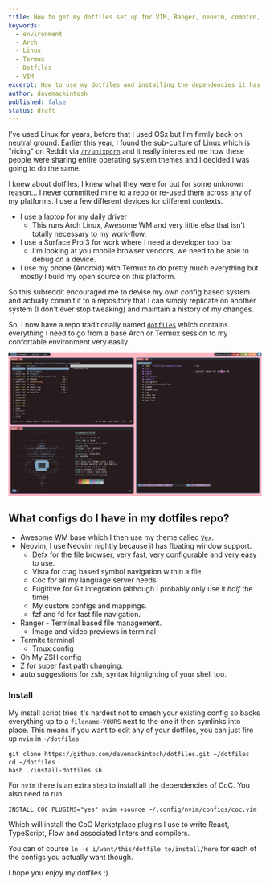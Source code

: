 ```yaml
---
title: How to get my dotfiles set up for VIM, Ranger, neovim, compton, Awesome WM
keywords: 
  - environment
  - Arch
  - Linux
  - Termux
  - Dotfiles
  - VIM
excerpt: How to use my dotfiles and installing the dependencies it has and why they are used.
author: davemackintosh
published: false
status: draft
---
```


I've used Linux for years, before that I used OSx but I'm firmly back on neutral ground. Earlier this year, I found the sub-culture of Linux which is "ricing" on Reddit via [`/r/unixporn`](https://reddit.com/r/unixporn) and it really interested me how these people were sharing entire operating system themes and I decided I was going to do the same.

I knew about dotfiles, I knew what they were for but for some unknown reason... I never committed mine to a repo or re-used them across any of my platforms. I use a few different devices for different contexts. 

* I use a laptop for my daily driver
  * This runs Arch Linux, Awesome WM and very little else that isn't totally necessary to my work-flow.
* I use a Surface Pro 3 for work where I need a developer tool bar 
  * I'm looking at you mobile browser vendors, we need to be able to debug *on* a device.
* I use my phone (Android) with Termux to do pretty much everything but mostly I build my open source on this platform.

So this subreddit encouraged me to devise my own config based system and actually commit it to a repository that I can simply replicate on another system (I don't ever stop tweaking) and maintain a history of my changes.

So, I now have a repo traditionally named [`dotfiles`](https://github.com/davemackintosh/dotfiles) which contains everything I need to go from a base Arch or Termux session to my confortable environment very easily.

![Screenshot of a minimalist Linux desktop with a few terminal windows open](https://raw.githubusercontent.com/davemackintosh/vex/master/vex.png)

## What configs do I have in my dotfiles repo?

* Awesome WM base which I then use my theme called [`Vex`](https://github.com/davemackintosh/vex).
* Neovim, I use Neovim nightly because it has floating window support.
  * Defx for the file browser, very fast, very configurable and very easy to use.
  * Vista for ctag based symbol navigation within a file.
  * Coc for all my language server needs
  * Fugititve for Git integration (although I probably only use it _half_ the time)
  * My custom configs and mappings.
  * fzf and fd for fast file navigation.
* Ranger - Terminal based file management.
  * Image and video previews in terminal
* Termite terminal
  * Tmux config
* Oh My ZSH config
* Z for super fast path changing.
* auto suggestions for zsh, syntax highlighting of your shell too.

### Install

My install script tries it's hardest not to smash your existing config so backs everything up to a `filename-YOURS` next to the one it then symlinks into place. This means if you want to edit any of your dotfiles, you can just fire up `nvim` in `~/dotfiles`. 

```shell
git clone https://github.com/davemackintosh/dotfiles.git ~/dotfiles
cd ~/dotfiles
bash ./install-dotfiles.sh
```

For `nvim` there is an extra step to install all the dependencies of CoC. You also need to run 

```shell
INSTALL_COC_PLUGINS="yes" nvim +source ~/.config/nvim/configs/coc.vim
```

Which will install the CoC Marketplace plugins I use to write React, TypeScript, Flow and associated linters and compilers.

You can of course `ln -s i/want/this/dotfile to/install/here` for each of the configs you actually want though.

I hope you enjoy my dotfiles :)


